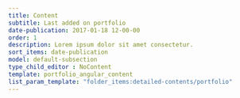 ```yaml
---
title: Content
subtitle: Last added on portfolio
date-publication: 2017-01-18 12-00-00
order: 1
description: Lorem ipsum dolor sit amet consectetur.
sort_items: date-publication
model: default-subsection
type_child_editor : NoContent
template: portfolio_angular_content
list_param_template: "folder_items:detailed-contents/portfolio"
---
```

